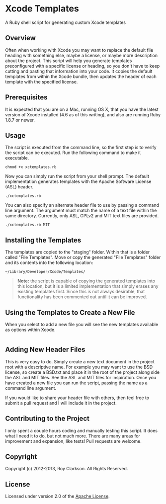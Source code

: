 Xcode Templates
===============

A Ruby shell script for generating custom Xcode templates 

## Overview

Often when working with Xcode you may want to replace the default file heading with something else, maybe a license, or maybe more description about the project. This script will help you generate templates preconfigured with a specific license or heading, so you don't have to keep cutting and pasting that information into your code. It copies the default templates from within the Xcode bundle, then updates the header of each template with the specified license.

## Prerequisites

It is expected that you are on a Mac, running OS X, that you have the latest version of Xcode installed (4.6 as of this writing), and also are running Ruby 1.8.7 or newer.

## Usage

The script is executed from the command line, so the first step is to verify the script can be executed. Run the following command to make it executable.

	chmod +x xctemplates.rb
	
Now you can simply run the script from your shell prompt. The default implementation generates templates with the Apache Software License (ASL) header.

	./xctemplates.rb
	
You can also specify an alternate header file to use by passing a command line argument. The argument must match the name of a text file within the same directory. Currently, only ASL, GPLv2 and MIT text files are provided.

	./xctemplates.rb MIT

## Installing the Templates

The templates are copied to the "staging" folder. Within that is a folder called "File Templates". Move or copy the generated "File Templates" folder and its contents into the following location:

	~/Library/Developer/Xcode/Templates/

> **Note:** the script is capable of copying the generated templates into this location, but it is a limited implementation that simply erases any existing templates first. Since this is not always desirable, that functionality has been commented out until it can be improved.
	
## Using the Templates to Create a New File
	
When you select to add a new file you will see the new templates available as options within Xcode.

![<File Templates>](<https://raw.github.com/royclarkson/xcode-templates/master/templates.png>)

## Adding New Header Files

This is very easy to do. Simply create a new text document in the project root with a descriptive name. For example you may want to use the BSD license, so create a BSD.txt and place it in the root of the project along side the ASL and MIT files. See the ASL and MIT files for inspiration. Once you have created a new file you can run the script, passing the name as a command line argument.

If you would like to share your header file with others, then feel free to submit a pull request and I will include it in the project.

## Contributing to the Project

I only spent a couple hours coding and manually testing this script. It does what I need it to do, but not much more. There are many areas for improvement and expansion, like tests! Pull requests are welcome.

## Copyright

Copyright (c) 2012-2013, Roy Clarkson. All Rights Reserved.

## License

Licensed under version 2.0 of the [Apache License](http://www.apache.org/licenses/LICENSE-2.0).

